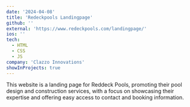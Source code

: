 ```yaml
---
date: '2024-04-08'
title: 'Redeckpools Landingpage'
github: ''
external: 'https://www.redeckpools.com/landingpage/'
ios: ''
tech:
  - HTML
  - CSS
  - JS
company: 'Clazzo Innovations'
showInProjects: true
---
```


This website is a landing page for Reddeck Pools, promoting their pool design and construction services, with a focus on showcasing their expertise and offering easy access to contact and booking information.
